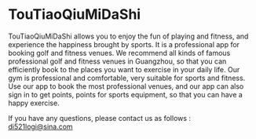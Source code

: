 # TouTiaoQiuMiDaShi

TouTiaoQiuMiDaShi allows you to enjoy the fun of playing and fitness, and experience the happiness brought by sports. It is a professional app for booking golf and fitness venues. We recommend all kinds of famous professional golf and fitness venues in Guangzhou, so that you can efficiently book to the places you want to exercise in your daily life. Our gym is professional and comfortable, very suitable for sports and fitness. Use our app to book the most professional venues, and our app can also sign in to get points, points for sports equipment, so that you can have a happy exercise.


If you have any questions, please contact us as follows : di521logi@sina.com
